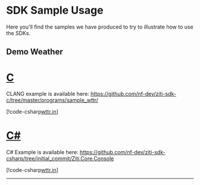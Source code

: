 # SDK Sample Usage

Here you'll find the samples we have produced to try to illustrate how to use the SDKs.

## Demo Weather

# [C](#tab/clang)

CLANG example is available here: https://github.com/nf-dev/ziti-sdk-c/tree/master/programs/sample_wttr/

[!code-csharp[wttr.in](../ziti-sdk-c/programs/sample_wttr/sample_wttr.c)]

# [C#](#tab/csharp)

C# Example is available here: https://github.com/nf-dev/ziti-sdk-csharp/tree/initial_commit/Ziti.Core.Console

[!code-csharp[wttr.in](../ziti-sdk-csharp/Ziti.Core.Console/Program.cs)]

***
